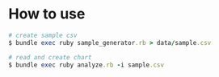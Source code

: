 # How to use

```ruby
# create sample csv
$ bundle exec ruby sample_generator.rb > data/sample.csv

# read and create chart
$ bundle exec ruby analyze.rb -i sample.csv
```
